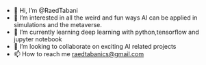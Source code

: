 - 👋 Hi, I’m @RaedTabani
- 👀 I’m interested in all the weird and fun ways AI can be applied in simulations and the metaverse.
- 🌱 I’m currently learning deep learning with python,tensorflow and jupyter notebook
- 💞️ I’m looking to collaborate on exciting AI related projects
- 📫 How to reach me raedtabanics@gmail.com

<!---
RaedTabani/RaedTabani is a ✨ special ✨ repository because its `README.md` (this file) appears on your GitHub profile.
You can click the Preview link to take a look at your changes.
--->
